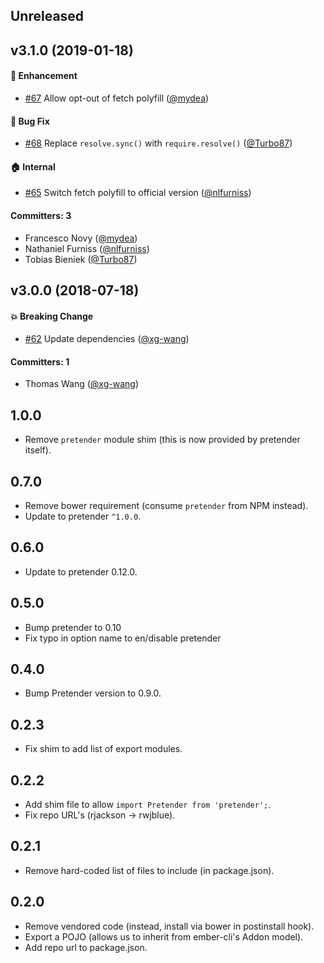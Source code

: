 ## Unreleased

## v3.1.0 (2019-01-18)

#### :rocket: Enhancement
* [#67](https://github.com/rwjblue/ember-cli-pretender/pull/67) Allow opt-out of fetch polyfill ([@mydea](https://github.com/mydea))

#### :bug: Bug Fix
* [#68](https://github.com/rwjblue/ember-cli-pretender/pull/68) Replace `resolve.sync()` with `require.resolve()` ([@Turbo87](https://github.com/Turbo87))

#### :house: Internal
* [#65](https://github.com/rwjblue/ember-cli-pretender/pull/65) Switch fetch polyfill to official version ([@nlfurniss](https://github.com/nlfurniss))

#### Committers: 3
- Francesco Novy ([@mydea](https://github.com/mydea))
- Nathaniel Furniss ([@nlfurniss](https://github.com/nlfurniss))
- Tobias Bieniek ([@Turbo87](https://github.com/Turbo87))


## v3.0.0 (2018-07-18)

#### :boom: Breaking Change
* [#62](https://github.com/rwjblue/ember-cli-pretender/pull/62) Update dependencies ([@xg-wang](https://github.com/xg-wang))

#### Committers: 1
- Thomas Wang ([@xg-wang](https://github.com/xg-wang))

## 1.0.0

* Remove `pretender` module shim (this is now provided by pretender itself).

## 0.7.0

* Remove bower requirement (consume `pretender` from NPM instead).
* Update to pretender `^1.0.0`.

## 0.6.0

* Update to pretender 0.12.0.

## 0.5.0

* Bump pretender to 0.10
* Fix typo in option name to en/disable pretender

## 0.4.0

* Bump Pretender version to 0.9.0.

## 0.2.3

* Fix shim to add list of export modules.

## 0.2.2

* Add shim file to allow `import Pretender from 'pretender';`.
* Fix repo URL's (rjackson -> rwjblue).

## 0.2.1

* Remove hard-coded list of files to include (in package.json).

## 0.2.0

* Remove vendored code (instead, install via bower in postinstall hook).
* Export a POJO (allows us to inherit from ember-cli's Addon model).
* Add repo url to package.json.
